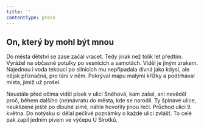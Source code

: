 ```yaml
---
title: ''
contentType: prose
---
```


<section>

## On, který by mohl být mnou

Do města dětství se zase začal vracet. Tedy jinak než tolik let předtím. Vyrážel na občasné potulky po vesnicích a samotách. Viděl je jiným zrakem. Najednou i voda tekoucí po silnicích mu nepřipadala divná jako kdysi, ale nějak příznačná, pro tání v něm. Pokrýval mapu malými křížky a podtrhával místa, jimiž už prošel.  

Neustále před očima viděl písek v ulici Sněhová, kam zašel, ani nevěděl proč, během dalšího (ne)návratu do města, kde se narodil. Ty špinavé ulice, neuklizené ještě po dlouhé zimě, náhle hovořily jinou řečí. Průchod ulicí 9. května. Do notýsku si dělal pečlivé poznámky o každé ulici zvlášť. To celé pak zapil jedním pivem ve výčepu U Sirotků.

</section>
